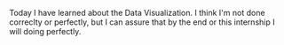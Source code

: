 Today I have learned about the Data Visualization. I think I'm not done correclty or perfectly, but I can assure that by the end or this internship I will doing perfectly. 
